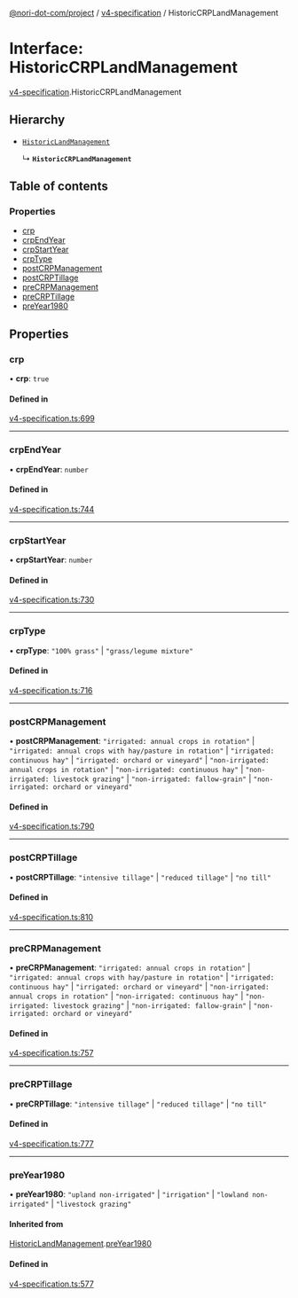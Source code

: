 [@nori-dot-com/project](../README.md) / [v4-specification](../modules/v4_specification.md) / HistoricCRPLandManagement

# Interface: HistoricCRPLandManagement

[v4-specification](../modules/v4_specification.md).HistoricCRPLandManagement

## Hierarchy

- [`HistoricLandManagement`](v4_specification.HistoricLandManagement.md)

  ↳ **`HistoricCRPLandManagement`**

## Table of contents

### Properties

- [crp](v4_specification.HistoricCRPLandManagement.md#crp)
- [crpEndYear](v4_specification.HistoricCRPLandManagement.md#crpendyear)
- [crpStartYear](v4_specification.HistoricCRPLandManagement.md#crpstartyear)
- [crpType](v4_specification.HistoricCRPLandManagement.md#crptype)
- [postCRPManagement](v4_specification.HistoricCRPLandManagement.md#postcrpmanagement)
- [postCRPTillage](v4_specification.HistoricCRPLandManagement.md#postcrptillage)
- [preCRPManagement](v4_specification.HistoricCRPLandManagement.md#precrpmanagement)
- [preCRPTillage](v4_specification.HistoricCRPLandManagement.md#precrptillage)
- [preYear1980](v4_specification.HistoricCRPLandManagement.md#preyear1980)

## Properties

### crp

• **crp**: ``true``

#### Defined in

[v4-specification.ts:699](https://github.com/nori-dot-eco/nori-dot-com/blob/e34c57a/packages/project/src/v4-specification.ts#L699)

___

### crpEndYear

• **crpEndYear**: `number`

#### Defined in

[v4-specification.ts:744](https://github.com/nori-dot-eco/nori-dot-com/blob/e34c57a/packages/project/src/v4-specification.ts#L744)

___

### crpStartYear

• **crpStartYear**: `number`

#### Defined in

[v4-specification.ts:730](https://github.com/nori-dot-eco/nori-dot-com/blob/e34c57a/packages/project/src/v4-specification.ts#L730)

___

### crpType

• **crpType**: ``"100% grass"`` \| ``"grass/legume mixture"``

#### Defined in

[v4-specification.ts:716](https://github.com/nori-dot-eco/nori-dot-com/blob/e34c57a/packages/project/src/v4-specification.ts#L716)

___

### postCRPManagement

• **postCRPManagement**: ``"irrigated: annual crops in rotation"`` \| ``"irrigated: annual crops with hay/pasture in rotation"`` \| ``"irrigated: continuous hay"`` \| ``"irrigated: orchard or vineyard"`` \| ``"non-irrigated: annual crops in rotation"`` \| ``"non-irrigated: continuous hay"`` \| ``"non-irrigated: livestock grazing"`` \| ``"non-irrigated: fallow-grain"`` \| ``"non-irrigated: orchard or vineyard"``

#### Defined in

[v4-specification.ts:790](https://github.com/nori-dot-eco/nori-dot-com/blob/e34c57a/packages/project/src/v4-specification.ts#L790)

___

### postCRPTillage

• **postCRPTillage**: ``"intensive tillage"`` \| ``"reduced tillage"`` \| ``"no till"``

#### Defined in

[v4-specification.ts:810](https://github.com/nori-dot-eco/nori-dot-com/blob/e34c57a/packages/project/src/v4-specification.ts#L810)

___

### preCRPManagement

• **preCRPManagement**: ``"irrigated: annual crops in rotation"`` \| ``"irrigated: annual crops with hay/pasture in rotation"`` \| ``"irrigated: continuous hay"`` \| ``"irrigated: orchard or vineyard"`` \| ``"non-irrigated: annual crops in rotation"`` \| ``"non-irrigated: continuous hay"`` \| ``"non-irrigated: livestock grazing"`` \| ``"non-irrigated: fallow-grain"`` \| ``"non-irrigated: orchard or vineyard"``

#### Defined in

[v4-specification.ts:757](https://github.com/nori-dot-eco/nori-dot-com/blob/e34c57a/packages/project/src/v4-specification.ts#L757)

___

### preCRPTillage

• **preCRPTillage**: ``"intensive tillage"`` \| ``"reduced tillage"`` \| ``"no till"``

#### Defined in

[v4-specification.ts:777](https://github.com/nori-dot-eco/nori-dot-com/blob/e34c57a/packages/project/src/v4-specification.ts#L777)

___

### preYear1980

• **preYear1980**: ``"upland non-irrigated"`` \| ``"irrigation"`` \| ``"lowland non-irrigated"`` \| ``"livestock grazing"``

#### Inherited from

[HistoricLandManagement](v4_specification.HistoricLandManagement.md).[preYear1980](v4_specification.HistoricLandManagement.md#preyear1980)

#### Defined in

[v4-specification.ts:577](https://github.com/nori-dot-eco/nori-dot-com/blob/e34c57a/packages/project/src/v4-specification.ts#L577)
